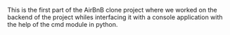 This is the first part of the AirBnB clone project where we worked on the backend of the project whiles interfacing it with a console application with the help of the cmd module in python.
